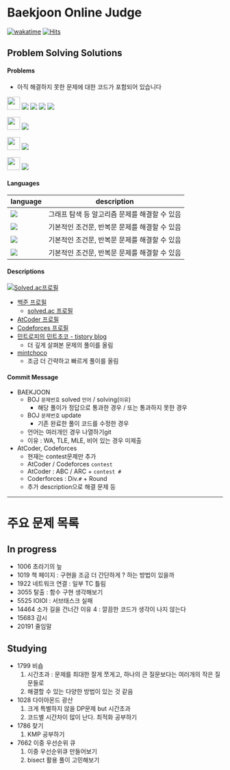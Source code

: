 # Baekjoon Online Judge

[![wakatime](https://wakatime.com/badge/user/d2f7e5d9-29c6-4c2e-85b5-4bb5c795a8eb/project/949c1805-26eb-4e04-89eb-f03f768ea033.svg)](https://wakatime.com/badge/user/d2f7e5d9-29c6-4c2e-85b5-4bb5c795a8eb/project/949c1805-26eb-4e04-89eb-f03f768ea033)
[![Hits](https://hits.seeyoufarm.com/api/count/incr/badge.svg?url=https%3A%2F%2Fgithub.com%2Fmintropy%2FPS&count_bg=%2379C83D&title_bg=%23555555&icon=&icon_color=%23E7E7E7&title=hits&edge_flat=false)](https://hits.seeyoufarm.com)

## Problem Solving Solutions

#### Problems
- 아직 해결하지 못한 문제에 대한 코드가 포함되어 있습니다

[<img src="https://d2gd6pc034wcta.cloudfront.net/images/logo@2x.png" height="30"/>](https://www.acmicpc.net/)
<img src="https://img.shields.io/badge/Python-3776AB?style=for-the-badge&logo=Python&logoColor=white">
<img src="https://img.shields.io/badge/Go-00ADD8?style=for-the-badge&logo=Go&logoColor=white">
<img src="https://img.shields.io/badge/Node.js-339933?style=for-the-badge&logo=Node.js&logoColor=white">
<img src="https://img.shields.io/badge/TypeScript-3178C6?style=for-the-badge&logo=Node.js&logoColor=white">

[<img src="https://img.atcoder.jp/assets/atcoder.png" height="30"/>](https://atcoder.jp/)
<img src="https://img.shields.io/badge/Python-3776AB?style=for-the-badge&logo=Python&logoColor=white">

[<img src="https://cdn.codeforces.com/s/90438/images/codeforces-sponsored-by-ton.png" height="30"/>](https://codeforces.com/)
<img src="https://img.shields.io/badge/Python-3776AB?style=for-the-badge&logo=Python&logoColor=white">

[<img src="https://swexpertacademy.com/main/images/sw_img/main_logo.png" height="30"/>](https://swexpertacademy.com/main/main.do)
<img src="https://img.shields.io/badge/Python-3776AB?style=for-the-badge&logo=Python&logoColor=white">

#### Languages

| language                                                                                                    | description                                   |
| ----------------------------------------------------------------------------------------------------------- | --------------------------------------------- |
| <img src="https://img.shields.io/badge/Python-3776AB?style=for-the-badge&logo=Python&logoColor=white">      | 그래프 탐색 등 알고리즘 문제를 해결할 수 있음 |
| <img src="https://img.shields.io/badge/Go-00ADD8?style=for-the-badge&logo=Go&logoColor=white">              | 기본적인 조건문, 반복문 문제를 해결할 수 있음 |
| <img src="https://img.shields.io/badge/Node.js-339933?style=for-the-badge&logo=Node.js&logoColor=white">    | 기본적인 조건문, 반복문 문제를 해결할 수 있음 |
| <img src="https://img.shields.io/badge/TypeScript-3178C6?style=for-the-badge&logo=Node.js&logoColor=white"> | 기본적인 조건문, 반복문 문제를 해결할 수 있음 |

#### Descriptions
[![Solved.ac프로필](http://mazassumnida.wtf/api/v2/generate_badge?boj=jun2korea)](https://solved.ac/jun2korea)
- [백준 프로필](https://www.acmicpc.net/user/jun2korea)
    - [solved.ac 프로필](https://solved.ac/profile/jun2korea)
- [AtCoder 프로필](https://atcoder.jp/users/mintropy)
- [Codeforces 프로필](https://codeforces.com/profile/mintropy)
- [민트로피의 민트초코 - tistory blog](https://mintropy.tistory.com/)
    - 더 깊게 살펴본 문제의 풀이를 올림
- [mintchoco](https://mintchoco.markbase.xyz/%28Home)
    - 조금 더 간략하고 빠르게 풀이를 올림

#### Commit Message
- BAEKJOON
    - BOJ `문제번호` solved `언어` / solving(`이유`)
        - 해당 풀이가 정답으로 통과한 경우 / 또는 통과하지 못한 경우
    - BOJ `문제번호` update
        - 기존 완료한 풀이 코드를 수정한 경우
    - 언어는 여러개인 경우 나열하기git
    - 이유 : WA, TLE, MLE, 비어 있는 경우 미제출
- AtCoder, Codeforces
    - 현재는 contest문제만 추가
    - AtCoder / Codeforces `contest`
    - AtCoder : ABC / ARC + `contest #`
    - Coderforces : Div.`#` + Round
    - 추가 description으로 해결 문제 등

---

# 주요 문제 목록

## In progress
- 1006 초라기의 늪
- 1019 책 페이지 : 구현을 조금 더 간단하게 ? 하는 방법이 있을까
- 1922 네트워크 연결 : 일부 TC 틀림
- 3055 탈출 : 함수 구현 생각해보기
- 5525 IOIOI : 서브태스크 실패
- 14464 소가 길을 건너간 이유 4 : 깔끔한 코드가 생각이 나지 않는다
- 15683 감시
- 20191 줄임말


## Studying
- 1799 비숍
    1. 시간초과 : 문제를 최대한 잘게 쪼게고, 하나의 큰 질문보다는 여러개의 작은 질문들로
    2. 해결할 수 있는 다양한 방법이 있는 것 같음
- 1028 다이아몬드 광산
    1. 크게 특별하지 않을 DP문제 but 시간초과
    2. 코드별 시간차이 많이 난다. 최적화 공부하기
- 1786 찾기
    1. KMP 공부하기
- 7662 이중 우선순위 큐
    1. 이중 우선순위큐 만들어보기
    2. bisect 활용 풀이 고민해보기